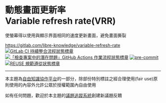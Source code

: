 # 動態畫面更新率<br>Variable refresh rate(VRR)

使螢幕得以使用與顯示界面相同的速度更新畫面，避免畫面撕裂

<https://gitlab.com/libre-knowledge/variable-refresh-rate>  
[![GitLab CI 持續整合流程狀態標章](https://gitlab.com/libre-knowledge/variable-refresh-rate/badges/main/pipeline.svg?ignore_skipped=true "點擊查看 GitLab CI 持續整合流程的運行狀態")](https://gitlab.com/libre-knowledge/variable-refresh-rate/-/commits/main) [![「檢查專案中的潛在問題」GitHub Actions 作業流程狀態標章](https://github.com/libre-knowledge/variable-refresh-rate/actions/workflows/check-potential-problems.yml/badge.svg "本專案使用 GitHub Actions 自動化檢查專案中的潛在問題")](https://github.com/libre-knowledge/variable-refresh-rate/actions/workflows/check-potential-problems.yml) [![pre-commit](https://img.shields.io/badge/pre--commit-enabled-brightgreen?logo=pre-commit&logoColor=white "本專案使用 pre-commit 檢查專案中的潛在問題")](https://github.com/pre-commit/pre-commit) [![REUSE 規範遵從狀態標章](https://api.reuse.software/badge/gitlab.com/libre-knowledge/variable-refresh-rate "本專案遵從 REUSE 規範降低軟體授權合規成本")](https://api.reuse.software/info/gitlab.com/libre-knowledge/variable-refresh-rate)

<!--
## 基本概念

以下列舉本主題相關的基本概念說明資源：

（待補）

## 解決方案

以下列舉本主題相關的解決方案：

（待補）

## 子主題

以下列舉本主題相關的主題：

## 參考資料

以下列舉撰寫本主題內容時所參考的第三方資源：

（待補）
-->

---

本主題為[自由知識協作平台](https://gitlab.com/libre-knowledge/libre-knowledge)的一部分，除部份特別標註之經合理使用(fair use)原則使用的內容外允許公眾於授權範圍內自由使用

如有任何問題，歡迎於本主題的[議題追蹤系統](https://gitlab.com/libre-knowledge/variable-refresh-rate/-/issues)創建新議題反饋
